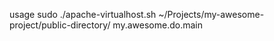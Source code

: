 usage 
  sudo ./apache-virtualhost.sh ~/Projects/my-awesome-project/public-directory/ my.awesome.do.main